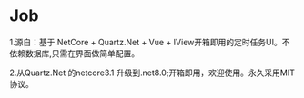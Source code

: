 # Job

1.源自：基于.NetCore + Quartz.Net + Vue + IView开箱即用的定时任务UI。不依赖数据库,只需在界面做简单配置。

2.从Quartz.Net 的netcore3.1 升级到.net8.0;开箱即用，欢迎使用。永久采用MIT协议。
